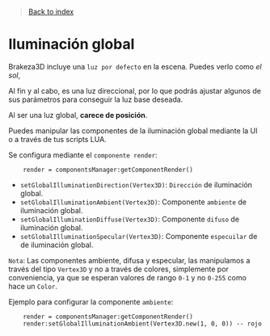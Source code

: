 >[Back to index](https://github.com/rzeronte/brakeza3d/blob/master/doc/00-index.md)

# Iluminación global

Brakeza3D incluye una `luz por defecto` en la escena. Puedes verlo como *el sol*,

Al fin y al cabo, es una luz direccional, por lo que podrás ajustar algunos de sus
parámetros para conseguir la luz base deseada.

Al ser una luz global, **carece de posición**.

Puedes manipular las componentes de la iluminación global mediante la UI o a través
de tus scripts LUA.

Se configura mediante el `componente render`:

```
    render = componentsManager:getComponentRender()
```

- `setGlobalIlluminationDirection(Vertex3D)`: `Dirección` de iluminación global.
- `setGlobalIlluminationAmbient(Vertex3D)`: Componente `ambiente` de iluminación global.
- `setGlobalIlluminationDiffuse(Vertex3D)`: Componente `difuso` de iluminación global.
- `setGlobalIlluminationSpecular(Vertex3D)`: Componente `especuilar` de de iluminación global.

`Nota`: Las componentes ambiente, difusa y especular, las manipulamos a través del tipo `Vertex3D` y no a través de colores, 
simplemente por conveniencia, ya que se esperan valores de rango `0-1` y no `0-255` como hace un `Color`.

Ejemplo para configurar la componente `ambiente`:

```
    render = componentsManager:getComponentRender()
    render:setGlobalIlluminationAmbient(Vertex3D.new(1, 0, 0)) -- rojo
```
